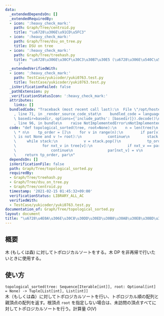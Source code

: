 ```yaml
---
data:
  _extendedDependsOn: []
  _extendedRequiredBy:
  - icon: ':heavy_check_mark:'
    path: Graph/Tree/centroid.py
    title: "\u6728\u306E\u91CD\u5FC3"
  - icon: ':heavy_check_mark:'
    path: Graph/Tree/dsu_on_tree.py
    title: DSU on tree
  - icon: ':heavy_check_mark:'
    path: Graph/Tree/treehash.py
    title: "\u6728\u306E\u30CF\u30C3\u30B7\u30E5 (\u6728\u306E\u540C\u578B\u5224\u5B9A\
      )"
  _extendedVerifiedWith:
  - icon: ':heavy_check_mark:'
    path: TestCase/yukicoder/yuki0763.test.py
    title: TestCase/yukicoder/yuki0763.test.py
  _isVerificationFailed: false
  _pathExtension: py
  _verificationStatusIcon: ':heavy_check_mark:'
  attributes:
    links: []
  bundledCode: "Traceback (most recent call last):\n  File \"/opt/hostedtoolcache/Python/3.10.5/x64/lib/python3.10/site-packages/onlinejudge_verify/documentation/build.py\"\
    , line 71, in _render_source_code_stat\n    bundled_code = language.bundle(stat.path,\
    \ basedir=basedir, options={'include_paths': [basedir]}).decode()\n  File \"/opt/hostedtoolcache/Python/3.10.5/x64/lib/python3.10/site-packages/onlinejudge_verify/languages/python.py\"\
    , line 96, in bundle\n    raise NotImplementedError\nNotImplementedError\n"
  code: "def topological_sorted(tree, root=None):\n    n = len(tree)\n    par = [-1]\
    \ * n\n    tp_order = []\n    for v in range(n):\n        if par[v] != -1 or (root\
    \ is not None and v != root):\n            continue\n        stack = [v]\n   \
    \     while stack:\n            v = stack.pop()\n            tp_order.append(v)\n\
    \            for nxt_v in tree[v]:\n                if nxt_v == par[v]:\n    \
    \                continue\n                par[nxt_v] = v\n                stack.append(nxt_v)\n\
    \    return tp_order, par\n"
  dependsOn: []
  isVerificationFile: false
  path: Graph/Tree/topological_sorted.py
  requiredBy:
  - Graph/Tree/treehash.py
  - Graph/Tree/dsu_on_tree.py
  - Graph/Tree/centroid.py
  timestamp: '2021-02-15 01:45:32+09:00'
  verificationStatus: LIBRARY_ALL_AC
  verifiedWith:
  - TestCase/yukicoder/yuki0763.test.py
documentation_of: Graph/Tree/topological_sorted.py
layout: document
title: "\u6728\u4E0A\u306E\u30C8\u30DD\u30ED\u30B8\u30AB\u30EB\u30BD\u30FC\u30C8"
---
```


## 概要
木 (もしくは森) に対してトポロジカルソートをする。木 DP を非再帰で行いたいときに使用する。

## 使い方
`topological_sorted(tree: Sequence[Iterable[int]], root: Optional[int] = None) -> Tuple[List[int], List[int]]`  
木（もしくは森）に対してトポロジカルソートを行い、トポロジカル順の配列と親頂点の配列を返す。根頂点 `root` を指定しない場合は、未訪問の頂点すべてに対してトポロジカルソートを行う。計算量 $O(V)$
